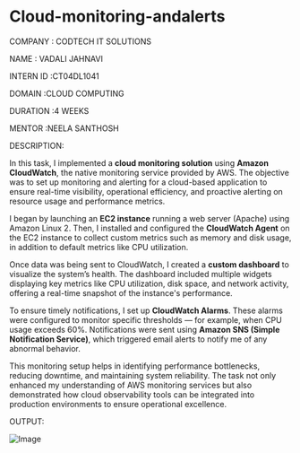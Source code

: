 # Cloud-monitoring-andalerts
COMPANY   : CODTECH IT SOLUTIONS

NAME      : VADALI JAHNAVI

INTERN ID :CT04DL1041

DOMAIN    :CLOUD COMPUTING

DURATION  :4 WEEKS

MENTOR    :NEELA SANTHOSH

DESCRIPTION:

In this task, I implemented a **cloud monitoring solution** using **Amazon CloudWatch**, the native monitoring service provided by AWS. The objective was to set up monitoring and alerting for a cloud-based application to ensure real-time visibility, operational efficiency, and proactive alerting on resource usage and performance metrics.

I began by launching an **EC2 instance** running a web server (Apache) using Amazon Linux 2. Then, I installed and configured the **CloudWatch Agent** on the EC2 instance to collect custom metrics such as memory and disk usage, in addition to default metrics like CPU utilization.

Once data was being sent to CloudWatch, I created a **custom dashboard** to visualize the system’s health. The dashboard included multiple widgets displaying key metrics like CPU utilization, disk space, and network activity, offering a real-time snapshot of the instance's performance.

To ensure timely notifications, I set up **CloudWatch Alarms**. These alarms were configured to monitor specific thresholds — for example, when CPU usage exceeds 60%. Notifications were sent using **Amazon SNS (Simple Notification Service)**, which triggered email alerts to notify me of any abnormal behavior.

This monitoring setup helps in identifying performance bottlenecks, reducing downtime, and maintaining system reliability. The task not only enhanced my understanding of AWS monitoring services but also demonstrated how cloud observability tools can be integrated into production environments to ensure operational excellence.

OUTPUT:

![Image](https://github.com/user-attachments/assets/e4984155-613b-47a8-aee1-883fa71406ba)

